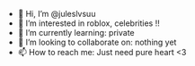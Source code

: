 - 👋 Hi, I’m @juleslvsuu
- 👀 I’m interested in roblox, celebrities !!
- 🌱 I’m currently learning: private
- 💞️ I’m looking to collaborate on: nothing yet
- 📫 How to reach me: Just need pure heart <3

<!---
juleslvsuu/juleslvsuu is a ✨ special ✨ repository because its `README.md` (this file) appears on your GitHub profile.
You can click the Preview link to take a look at your changes.
--->
